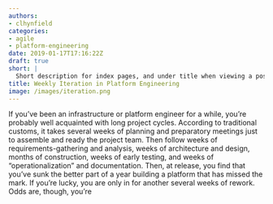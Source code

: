 ```yaml
---
authors:
- clhynfield
categories:
- agile
- platform-engineering
date: 2019-01-17T17:16:22Z
draft: true
short: |
  Short description for index pages, and under title when viewing a post. Lorem ipsum dolor sit amet, consectetur adipisicing elit, sed do eiusmod tempor incididunt ut labore et dolore magna aliqua. Ut enim ad minim veniam.
title: Weekly Iteration in Platform Engineering
image: /images/iteration.png
---
```


If you’ve been an infrastructure or platform engineer for a while, you’re probably well acquainted with long project cycles. According to traditional customs, it takes several weeks of planning and preparatory meetings just to assemble and ready the project team. Then follow weeks of requirements-gathering and analysis, weeks of architecture and design, months of construction, weeks of early testing, and weeks of “operationalization” and documentation. Then, at release, you find that you’ve sunk the better part of a year building a platform that has missed the mark. If you’re lucky, you are only in for another several weeks of rework. Odds are, though, you’re 
